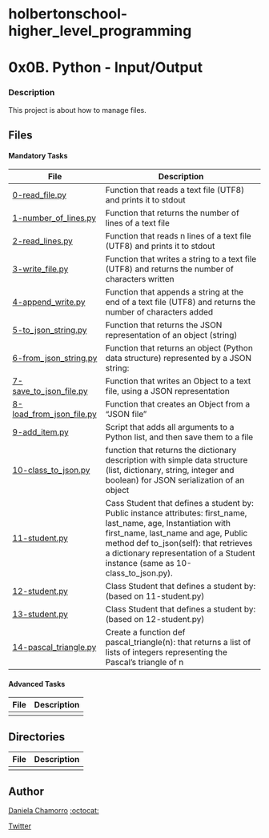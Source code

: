 # holbertonschool-higher_level_programming

# 0x0B. Python - Input/Output
### Description
This project is about how to manage files.

## Files
#### Mandatory Tasks
| File | Description |
| ------ | ------ |
| [0-read_file.py](0-read_file.py) | Function that reads a text file (UTF8) and prints it to stdout |
| [1-number_of_lines.py](1-number_of_lines.py) | Function that returns the number of lines of a text file |
| [2-read_lines.py](2-read_lines.py) | Function that reads n lines of a text file (UTF8) and prints it to stdout |
| [3-write_file.py](3-write_file.py) | Function that writes a string to a text file (UTF8) and returns the number of characters written |
| [4-append_write.py](4-append_write.py) | Function that appends a string at the end of a text file (UTF8) and returns the number of characters added |
| [5-to_json_string.py](5-to_json_string.py) | Function that returns the JSON representation of an object (string) |
| [6-from_json_string.py](6-from_json_string.py) | Function that returns an object (Python data structure) represented by a JSON string: |
| [7-save_to_json_file.py](7-save_to_json_file.py) | Function that writes an Object to a text file, using a JSON representation |
| [8-load_from_json_file.py](8-load_from_json_file.py) | Function that creates an Object from a “JSON file” |
| [9-add_item.py](9-add_item.py) | Script that adds all arguments to a Python list, and then save them to a file |
| [10-class_to_json.py](10-class_to_json.py) | function that returns the dictionary description with simple data structure (list, dictionary, string, integer and boolean) for JSON serialization of an object |
| [11-student.py](11-student.py) | Cass Student that defines a student by: Public instance attributes: first_name, last_name, age, Instantiation with first_name, last_name and age, Public method def to_json(self): that retrieves a dictionary representation of a Student instance (same as 10-class_to_json.py). |
| [12-student.py](12-student.py) | Class Student that defines a student by: (based on 11-student.py) |
| [13-student.py](13-student.py) | Class Student that defines a student by: (based on 12-student.py) |
| [14-pascal_triangle.py](14-pascal_triangle.py) | Create a function def pascal_triangle(n): that returns a list of lists of integers representing the Pascal’s triangle of n |

#### Advanced Tasks
| File | Description |
| ------ | ------ |
| []() |  |

## Directories
| File | Description |
| ------ | ------ |
| []() |  |

## Author

[Daniela Chamorro](https://www.linkedin.com/in/daniela-alexandra-chamorro-guerrero-666805a1/) [:octocat:](https://github.com/dalexach)

[Twitter](https://twitter.com/dalexach)
